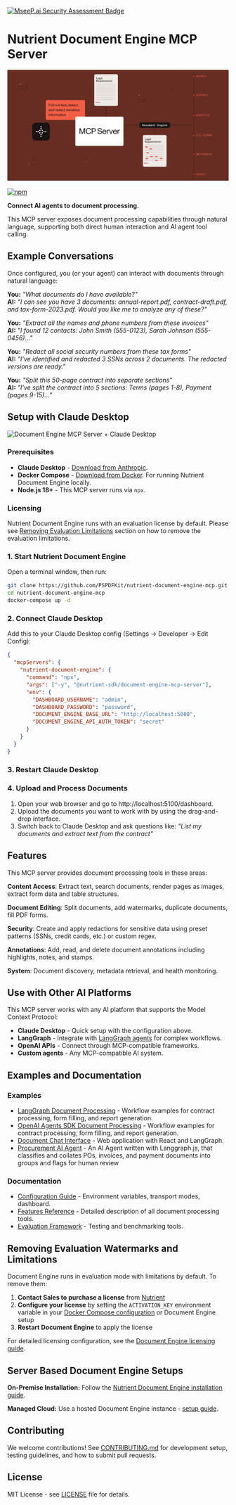[![MseeP.ai Security Assessment Badge](https://mseep.net/pr/pspdfkit-nutrient-document-engine-mcp-server-badge.png)](https://mseep.ai/app/pspdfkit-nutrient-document-engine-mcp-server)

# Nutrient Document Engine MCP Server

![Document workflows using natural language](https://raw.githubusercontent.com/PSPDFKit/nutrient-document-engine-mcp-server/main/resources/readme-header.png)

[![npm](https://img.shields.io/npm/v/%40nutrient-sdk/document-engine-mcp-server)](https://www.npmjs.com/package/@nutrient-sdk/document-engine-mcp-server)

**Connect AI agents to document processing.**

This MCP server exposes document processing capabilities through natural language, supporting both direct human interaction and AI agent tool calling.

## Example Conversations

Once configured, you (or your agent) can interact with documents through natural language:

**You:** *"What documents do I have available?"*  
**AI:** *"I can see you have 3 documents: annual-report.pdf, contract-draft.pdf, and tax-form-2023.pdf. Would you like me to analyze any of these?"*

**You:** *"Extract all the names and phone numbers from these invoices"*  
**AI:** *"I found 12 contacts: John Smith (555-0123), Sarah Johnson (555-0456)..."*

**You:** *"Redact all social security numbers from these tax forms"*  
**AI:** *"I've identified and redacted 3 SSNs across 2 documents. The redacted versions are ready."*

**You:** *"Split this 50-page contract into separate sections"*  
**AI:** *"I've split the contract into 5 sections: Terms (pages 1-8), Payment (pages 9-15)..."*

## Setup with Claude Desktop

![Document Engine MCP Server + Claude Desktop](https://raw.githubusercontent.com/PSPDFKit/nutrient-document-engine-mcp-server/main/resources/claude-document-engine-mcp.gif?raw=true)

### Prerequisites
- **Claude Desktop** - [Download from Anthropic](https://claude.ai/download).
- **Docker Compose** - [Download from Docker](https://docs.docker.com/compose/). For running Nutrient Document Engine locally.
- **Node.js 18+** - This MCP server runs via `npx`.

### Licensing

Nutrient Document Engine runs with an evaluation license by default. Please see [Removing Evaluation Limitations](#removing-evaluation-watermarks-and-limitations) section on how to remove the evaluation limitations.

### 1. Start Nutrient Document Engine
Open a terminal window, then run:

```bash
git clone https://github.com/PSPDFKit/nutrient-document-engine-mcp.git
cd nutrient-document-engine-mcp
docker-compose up -d
```

### 2. Connect Claude Desktop

Add this to your Claude Desktop config (Settings → Developer → Edit Config):

```json
{
  "mcpServers": {
    "nutrient-document-engine": {
      "command": "npx",
      "args": ["-y", "@nutrient-sdk/document-engine-mcp-server"],
      "env": {
        "DASHBOARD_USERNAME": "admin",
        "DASHBOARD_PASSWORD": "password",
        "DOCUMENT_ENGINE_BASE_URL": "http://localhost:5000",
        "DOCUMENT_ENGINE_API_AUTH_TOKEN": "secret"
      }
    }
  }
}
```

### 3. Restart Claude Desktop

### 4. Upload and Process Documents
1. Open your web browser and go to http://localhost:5100/dashboard.
2. Upload the documents you want to work with by using the drag-and-drop interface.
3. Switch back to Claude Desktop and ask questions like:
   *"List my documents and extract text from the contract"*

## Features

This MCP server provides document processing tools in these areas:

**Content Access**: Extract text, search documents, render pages as images, extract form data and table structures.

**Document Editing**: Split documents, add watermarks, duplicate documents, fill PDF forms.

**Security**: Create and apply redactions for sensitive data using preset patterns (SSNs, credit cards, etc.) or custom regex.

**Annotations**: Add, read, and delete document annotations including highlights, notes, and stamps.

**System**: Document discovery, metadata retrieval, and health monitoring.

## Use with Other AI Platforms

This MCP server works with any AI platform that supports the Model Context Protocol:

- **Claude Desktop** - Quick setup with the configuration above.
- **LangGraph** - Integrate with [LangGraph agents](examples/langgraphjs) for complex workflows.
- **OpenAI APIs** - Connect through MCP-compatible frameworks.
- **Custom agents** - Any MCP-compatible AI system.

## Examples and Documentation

### Examples
- [LangGraph Document Processing](examples/langgraphjs) - Workflow examples for contract processing, form filling, and report generation.
- [OpenAI Agents SDK Document Processing](examples/openai-agents) - Workflow examples for contract processing, form filling, and report generation.
- [Document Chat Interface](examples/document-chat) - Web application with React and LangGraph.
- [Procurement AI Agent](examples/procurement-agent-ts) - An AI Agent written with Langgraph.js, that classifies and collates POs, invoices, and payment documents into groups and flags for human review

### Documentation
- [Configuration Guide](docs/configuration.md) - Environment variables, transport modes, dashboard.
- [Features Reference](docs/features.md) - Detailed description of all document processing tools.
- [Evaluation Framework](evaluation) - Testing and benchmarking tools.

## Removing Evaluation Watermarks and Limitations

Document Engine runs in evaluation mode with limitations by default. To remove them:

1. **Contact Sales to purchase a license** from [Nutrient](https://www.nutrient.io/contact-sales)
2. **Configure your license** by setting the `ACTIVATION_KEY` environment variable in your [Docker Compose configuration](docker-compose.yml) or Document Engine setup
3. **Restart Document Engine** to apply the license

For detailed licensing configuration, see the [Document Engine licensing guide](https://www.nutrient.io/guides/document-engine/about/licensing/).

## Server Based Document Engine Setups

**On-Premise Installation:** Follow the [Nutrient Document Engine installation guide](https://www.nutrient.io/getting-started/document-engine/).

**Managed Cloud:** Use a hosted Document Engine instance - [setup guide](https://www.nutrient.io/guides/document-engine/deployment/managed-document-engine/).

## Contributing

We welcome contributions! See [CONTRIBUTING.md](CONTRIBUTING.md) for development setup, testing guidelines, and how to submit pull requests.

## License

MIT License - see [LICENSE](LICENSE) file for details.
